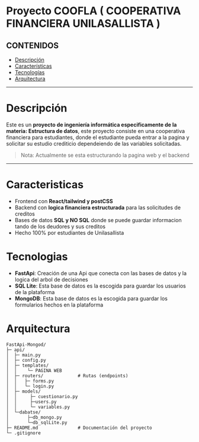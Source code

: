 # Proyecto COOFLA ( COOPERATIVA FINANCIERA UNILASALLISTA ) 

## CONTENIDOS 

* [Descripción](#descripción)
* [Características](#características)
* [Tecnologías](#tecnologías)
* [Arquitectura](#arquitectura)

---

# Descripción

Este es un **proyecto de ingeniería informática especificamente de la materia: Estructura de datos**, este proyecto consiste en una cooperativa financiera para estudiantes, donde el estudiante pueda entrar a la pagina y solicitar su estudio crediticio dependeiendo de las variables solicitadas.

>Nota: Actualmente se esta estructurando la pagina web y el backend

---

# Caracteristicas 

* Frontend con **React/tailwind y postCSS** 
* Backend con **logica financiera estructurada** para las solicitudes de creditos
* Bases de datos **SQL y NO SQL** donde se puede guardar informacion tando de los deudores y sus creditos 
* Hecho 100% por estudiantes de Unilasallista

# Tecnologias 
* **FastApi**: Creación de una Api que conecta con las bases de datos y la logica del arbol de decisiones
* **SQL Lite**: Esta base de datos es la escogida para guardar los usuarios de la plataforma
* **MongoDB**: Esta base de datos es la escogida para guardar los formularios hechos en la plataforma

# Arquitectura

```
FastApi-Mongod/
├─ api/
│  ├─ main.py
│  ├─ config.py
│  ├─ templates/
│  │    └─ PAGINA WEB
│  ├─ routers/             # Rutas (endpoints)
│  │   ├─ forms.py
│  │   └─ login.py
│  ├─ models/
│  │     ├─ cuestionario.py
│  │     ├─users.py
│  │     └─ variables.py
│  └─dabatse/
│       ├─db_mongo.py
│       └─db_sqlLite.py
├─ README.md               # Documentación del proyecto
└─ .gitignore
```